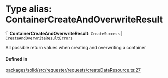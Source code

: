 # Type alias: ContainerCreateAndOverwriteResult

Ƭ **ContainerCreateAndOverwriteResult**: `CreateSuccess` \| [`CreateAndOverwriteResultErrors`](CreateAndOverwriteResultErrors.md)

All possible return values when creating and overwriting a container

#### Defined in

[packages/solid/src/requester/requests/createDataResource.ts:27](https://github.com/o-development/ldo/blob/b955d3b/packages/solid/src/requester/requests/createDataResource.ts#L27)
